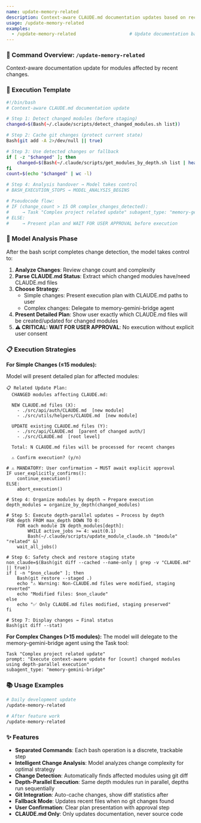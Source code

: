 ```yaml
---
name: update-memory-related
description: Context-aware CLAUDE.md documentation updates based on recent changes
usage: /update-memory-related
examples:
  - /update-memory-related                    # Update documentation based on recent changes
---
```


### 🚀 Command Overview: `/update-memory-related`

Context-aware documentation update for modules affected by recent changes.


### 📝 Execution Template

```bash
#!/bin/bash
# Context-aware CLAUDE.md documentation update

# Step 1: Detect changed modules (before staging)
changed=$(Bash(~/.claude/scripts/detect_changed_modules.sh list))

# Step 2: Cache git changes (protect current state)
Bash(git add -A 2>/dev/null || true)

# Step 3: Use detected changes or fallback
if [ -z "$changed" ]; then
    changed=$(Bash(~/.claude/scripts/get_modules_by_depth.sh list | head -10))
fi
count=$(echo "$changed" | wc -l)

# Step 4: Analysis handover → Model takes control  
# BASH_EXECUTION_STOPS → MODEL_ANALYSIS_BEGINS

# Pseudocode flow:
# IF (change_count > 15 OR complex_changes_detected):
#     → Task "Complex project related update" subagent_type: "memory-gemini-bridge"
# ELSE:
#     → Present plan and WAIT FOR USER APPROVAL before execution
```

### 🧠 Model Analysis Phase

After the bash script completes change detection, the model takes control to:

1. **Analyze Changes**: Review change count and complexity  
2. **Parse CLAUDE.md Status**: Extract which changed modules have/need CLAUDE.md files
3. **Choose Strategy**: 
   - Simple changes: Present execution plan with CLAUDE.md paths to user
   - Complex changes: Delegate to memory-gemini-bridge agent
4. **Present Detailed Plan**: Show user exactly which CLAUDE.md files will be created/updated for changed modules
5. **⚠️ CRITICAL: WAIT FOR USER APPROVAL**: No execution without explicit user consent

### 📋 Execution Strategies

**For Simple Changes (≤15 modules):**

Model will present detailed plan for affected modules:
```
📋 Related Update Plan:
  CHANGED modules affecting CLAUDE.md:
  
  NEW CLAUDE.md files (X):
    - ./src/api/auth/CLAUDE.md  [new module]
    - ./src/utils/helpers/CLAUDE.md  [new module]
  
  UPDATE existing CLAUDE.md files (Y):
    - ./src/api/CLAUDE.md  [parent of changed auth/]
    - ./src/CLAUDE.md  [root level]

  Total: N CLAUDE.md files will be processed for recent changes
  
  ⚠️ Confirm execution? (y/n)
```

```pseudo
# ⚠️ MANDATORY: User confirmation → MUST await explicit approval
IF user_explicitly_confirms():
    continue_execution()
ELSE:
    abort_execution()

# Step 4: Organize modules by depth → Prepare execution
depth_modules = organize_by_depth(changed_modules)

# Step 5: Execute depth-parallel updates → Process by depth
FOR depth FROM max_depth DOWN TO 0:
    FOR each module IN depth_modules[depth]:
        WHILE active_jobs >= 4: wait(0.1)
        Bash(~/.claude/scripts/update_module_claude.sh "$module" "related" &)
    wait_all_jobs()

# Step 6: Safety check and restore staging state
non_claude=$(Bash(git diff --cached --name-only | grep -v "CLAUDE.md" || true))
if [ -n "$non_claude" ]; then
    Bash(git restore --staged .)
    echo "⚠️ Warning: Non-CLAUDE.md files were modified, staging reverted"
    echo "Modified files: $non_claude"
else
    echo "✅ Only CLAUDE.md files modified, staging preserved"
fi

# Step 7: Display changes → Final status
Bash(git diff --stat)
```

**For Complex Changes (>15 modules):**
The model will delegate to the memory-gemini-bridge agent using the Task tool:
```
Task "Complex project related update"
prompt: "Execute context-aware update for [count] changed modules using depth-parallel execution"
subagent_type: "memory-gemini-bridge"
```


### 📚 Usage Examples

```bash
# Daily development update
/update-memory-related

# After feature work
/update-memory-related
```

### ✨ Features

- **Separated Commands**: Each bash operation is a discrete, trackable step
- **Intelligent Change Analysis**: Model analyzes change complexity for optimal strategy
- **Change Detection**: Automatically finds affected modules using git diff
- **Depth-Parallel Execution**: Same depth modules run in parallel, depths run sequentially  
- **Git Integration**: Auto-cache changes, show diff statistics after
- **Fallback Mode**: Updates recent files when no git changes found
- **User Confirmation**: Clear plan presentation with approval step
- **CLAUDE.md Only**: Only updates documentation, never source code